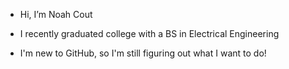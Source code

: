 - Hi, I’m Noah Cout
- I recently graduated college with a BS in Electrical Engineering

- I'm new to GitHub, so I'm still figuring out what I want to do!

<!---
coutnoah/coutnoah is a ✨ special ✨ repository because its `README.md` (this file) appears on your GitHub profile.
You can click the Preview link to take a look at your changes.
--->
